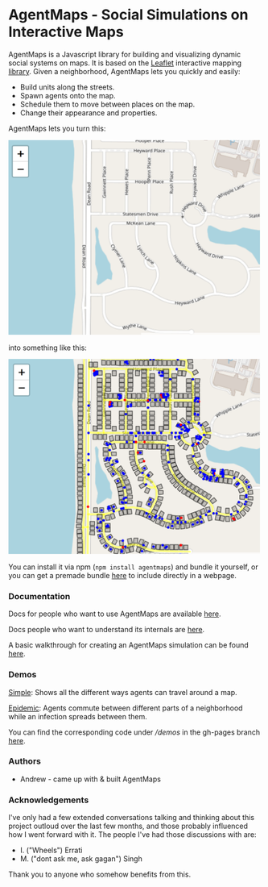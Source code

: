 # AgentMaps - Social Simulations on Interactive Maps

AgentMaps is a Javascript library for building and visualizing dynamic social systems on maps.
It is based on the [Leaflet](https://leafletjs.com/) interactive mapping [library](https://github.com/Leaflet/Leaflet).
Given a neighborhood, AgentMaps lets you quickly and easily:

* Build units along the streets.
* Spawn agents onto the map.
* Schedule them to move between places on the map.
* Change their appearance and properties.

AgentMaps lets you turn this:

<img src="resources/noagentmaps.png" width="500" height="387" />

into something like this:

<img src="resources/agentmaps.png" width="500" height="387" />

You can install it via npm (`npm install agentmaps`) and bundle it yourself, or you can get a premade bundle [here](https://unpkg.com/agentmaps@2/site/dist/agentmaps.js) to include directly in a webpage.

### Documentation

Docs for people who want to use AgentMaps are available [here](https://noncomputable.github.io/AgentMaps/docs/index.html).

Docs people who want to understand its internals are [here](https://noncomputable.github.io/AgentMaps/devdocs/index.html).

A basic walkthrough for creating an AgentMaps simulation can be found [here](https://noncomputable.github.io/AgentMaps/docs/tutorial-quickstart.html). 

### Demos

[Simple](https://noncomputable.github.io/AgentMaps/demos/simple/simple.html): Shows all the different ways agents can travel around a map.

[Epidemic](https://noncomputable.github.io/AgentMaps/demos/epidemic/epidemic.html): Agents commute between different parts of a neighborhood while an infection spreads between them.

You can find the corresponding code under _/demos_ in the gh-pages branch [here](https://github.com/noncomputable/AgentMaps/tree/gh-pages/demos).

### Authors

* Andrew - came up with & built AgentMaps

### Acknowledgements

I've only had a few extended conversations talking and thinking about this project outloud over the last few months, and those probably influenced how I went forward with it. The people I've had those discussions with are:

* I. ("Wheels") Errati
* M. ("dont ask me, ask gagan") Singh

Thank you to anyone who somehow benefits from this.
